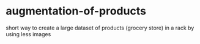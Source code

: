 # augmentation-of-products
short way to create a large dataset of products  (grocery store) in a rack by using less images
